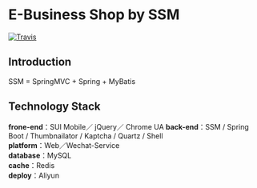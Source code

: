 # E-Business Shop by SSM

[![Travis](https://img.shields.io/badge/language-Java-yellow.svg)](http://github.com/brandon0824/ssmo2oshop)<br/>

## Introduction

SSM = SpringMVC + Spring + MyBatis

## Technology Stack

**frone-end**：SUI Mobile／ jQuery／ Chrome UA
**back-end**：SSM / Spring Boot / Thumbnailator / Kaptcha / Quartz / Shell<br/>
**platform**：Web／Wechat-Service<br/>
**database**：MySQL<br/>
**cache**：Redis<br/>
**deploy**：Aliyun<br/>